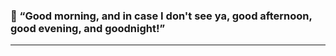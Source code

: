 ### 👐 “Good morning, and in case I don't see ya, good afternoon, good evening, and goodnight!”

<hr>


